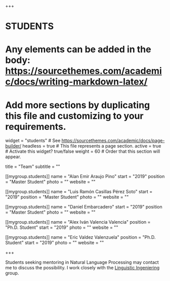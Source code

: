+++
# STUDENTS
# Any elements can be added in the body: https://sourcethemes.com/academic/docs/writing-markdown-latex/
# Add more sections by duplicating this file and customizing to your requirements.

widget = "students"  # See https://sourcethemes.com/academic/docs/page-builder/
headless = true  # This file represents a page section.
active = true  # Activate this widget? true/false
weight = 60  # Order that this section will appear.

title = "Team"
subtitle = ""

[[mygroup.students]]
  name = "Alan Emir Araujo Pino"
  start = "2019"
  position = "Master Student"
  photo = ""
  website = ""

[[mygroup.students]]
  name = "Luis Ramón Casillas Pérez Soto"
  start = "2019"
  position = "Master Student"
  photo = ""
  website = ""

[[mygroup.students]]
  name = "Daniel Embarcadero"
  start = "2019"
  position = "Master Student"
  photo = ""
  website = ""

[[mygroup.students]]
  name = "Alex Iván Valencia Valencia"
  position = "Ph.D. Student"
  start = "2019"
  photo = ""
  website = ""

[[mygroup.students]]
  name = "Eric Valdez Valenzuela"
  position = "Ph.D. Student"
  start = "2019"
  photo = ""
  website = ""

+++

Students seeking mentoring in Natural Language Processing may contact me to discuss the possibility. I work closely with the [Linguistic Ingeniering](http://grupos.iingen.unam.mx/iling/es-mx/Paginas/default.aspx) group.
